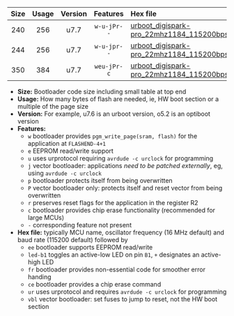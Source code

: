 |Size|Usage|Version|Features|Hex file|
|:-:|:-:|:-:|:-:|:--|
|240|256|u7.7|`w-u-jPr--`|[urboot_digispark-pro_22mhz1184_115200bps_led+b1_ur_vbl.hex](https://raw.githubusercontent.com/stefanrueger/urboot.hex/main/boards/digispark-pro/fcpu_22mhz1184/115200_bps/urboot_digispark-pro_22mhz1184_115200bps_led+b1_ur_vbl.hex)|
|244|256|u7.7|`w-u-jpr--`|[urboot_digispark-pro_22mhz1184_115200bps_led+b1_fr_ur_vbl.hex](https://raw.githubusercontent.com/stefanrueger/urboot.hex/main/boards/digispark-pro/fcpu_22mhz1184/115200_bps/urboot_digispark-pro_22mhz1184_115200bps_led+b1_fr_ur_vbl.hex)|
|350|384|u7.7|`weu-jPr-c`|[urboot_digispark-pro_22mhz1184_115200bps_ee_led+b1_fr_ce_ur_vbl.hex](https://raw.githubusercontent.com/stefanrueger/urboot.hex/main/boards/digispark-pro/fcpu_22mhz1184/115200_bps/urboot_digispark-pro_22mhz1184_115200bps_ee_led+b1_fr_ce_ur_vbl.hex)|

- **Size:** Bootloader code size including small table at top end
- **Usage:** How many bytes of flash are needed, ie, HW boot section or a multiple of the page size
- **Version:** For example, u7.6 is an urboot version, o5.2 is an optiboot version
- **Features:**
  + `w` bootloader provides `pgm_write_page(sram, flash)` for the application at `FLASHEND-4+1`
  + `e` EEPROM read/write support
  + `u` uses urprotocol requiring `avrdude -c urclock` for programming
  + `j` vector bootloader: applications *need to be patched externally*, eg, using `avrdude -c urclock`
  + `p` bootloader protects itself from being overwritten
  + `P` vector bootloader only: protects itself and reset vector from being overwritten
  + `r` preserves reset flags for the application in the register R2
  + `c` bootloader provides chip erase functionality (recommended for large MCUs)
  + `-` corresponding feature not present
- **Hex file:** typically MCU name, oscillator frequency (16 MHz default) and baud rate (115200 default) followed by
  + `ee` bootloader supports EEPROM read/write
  + `led-b1` toggles an active-low LED on pin `B1`, `+` designates an active-high LED
  + `fr` bootloader provides non-essential code for smoother error handing
  + `ce` bootloader provides a chip erase command
  + `ur` uses urprotocol and requires `avrdude -c urclock` for programming
  + `vbl` vector bootloader: set fuses to jump to reset, not the HW boot section
